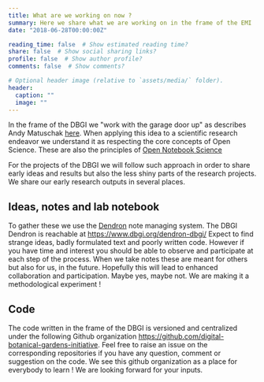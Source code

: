 ```yaml
---
title: What are we working on now ?
summary: Here we share what we are working on in the frame of the EMI
date: "2018-06-28T00:00:00Z"

reading_time: false  # Show estimated reading time?
share: false  # Show social sharing links?
profile: false  # Show author profile?
comments: false  # Show comments?

# Optional header image (relative to `assets/media/` folder).
header:
  caption: ""
  image: ""
---
```


In the frame of the DBGI we "work with the garage door up" as describes Andy Matuschak [here](https://notes.andymatuschak.org/z21cgR9K3UcQ5a7yPsj2RUim3oM2TzdBByZu). When applying this idea to a scientific research endeavor we understand it as respecting the core concepts of Open Science. These are also the principles of [Open Notebook Science](https://en.wikipedia.org/wiki/Open-notebook_science)

For the projects of the DBGI we will follow such approach in order to share early ideas and results but also the less shiny parts of the research projects. We share our early research outputs in several places.

## Ideas, notes and lab notebook

To gather these we use the [Dendron](https://www.dendron.so/) note managing system. The DBGI Dendron is reachable at https://www.dbgi.org/dendron-dbgi/
Expect to find strange ideas, badly formulated text and poorly written code. However if you have time and interest you should be able to observe and participate at each step of the process. When we take notes these are meant for others but also for us, in the future. Hopefully this will lead to enhanced collaboration and participation. Maybe yes, maybe not. We are making it a methodological experiment !

## Code

The code written in the frame of the DBGI is versioned and centralized under the following Github organization https://github.com/digital-botanical-gardens-initiative.
Feel free to raise an issue on the corresponding repositories if you have any question, comment or suggestion on the code. We see this github organization as a place for everybody to learn ! We are looking forward for your inputs.


